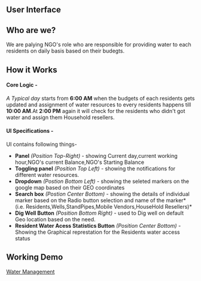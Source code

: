 ## User Interface

## Who are we?
We are palying NGO's role who are responsible for providing water to each residents on daily basis based on their budegts.


## How it Works
#### Core Logic -
*A Typical day* starts from **6:00 AM** when the budgets of each residents gets updated and assignment of water resources to every residents happens till **10:00 AM**.At **2:00 PM** again it will check for the residents who didn't got water and assign them Household resellers.

#### UI Specifications -

UI contains following things-
* **Panel** *(Position Top-Right)* - showing Current day,current working hour,NGO's current Balance,NGO's Starting Balance
* **Toggling panel** *(Position Top Left)* - showing the notifications for different water resources.
* **Dropdown** *(Postion Bottom Left)* - showing the seleted markers on the google map based on their GEO coordinates
* **Search box** *(Postion Center Bottom)* - showing the details of individual marker based on the Radio button selection and name of the marker*(i.e. Residents,Wells,StandPipes,Mobile Vendors,HouseHold Resellers)*
* **Dig Well Button** *(Position Bottom Right)* - used to Dig well on default Geo location based on the need.
* **Resident Water Acess Statistics Button** *(Position Center Bottom)* - Showing the Graphical represtation for the Residents water access status

## Working Demo
[Water Management](https://www.google.com "Click to see demo")

